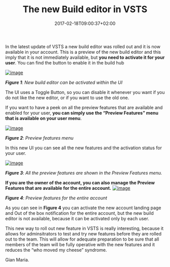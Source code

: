 ﻿---
title: "The new Build editor in VSTS"
description: ""
date: 2017-02-18T09:00:37+02:00
draft: false
tags: [VSTS]
categories: [Team Foundation Server]
---
In the latest update of VSTS a new build editor was rolled out and it is now available in your account. This is a preview of the new build editor and this imply that it is not immediately available, but  **you need to activate it for your user**. You can find the button to enable it in the build hub

[![image](https://www.codewrecks.com/blog/wp-content/uploads/2017/02/image_thumb-3.png "image")](https://www.codewrecks.com/blog/wp-content/uploads/2017/02/image-3.png)

 ***Figure 1***: *New build editor can be activated within the UI*

The UI uses a Toggle Button, so you can disable it whenever you want if you do not like the new editor, or if you want to use the old one.

If you want to have a peek on all the preview features that are available and enabled for your user,  **you can simply use the “Preview Features” menu that is available on your user menu**.

[![image](https://www.codewrecks.com/blog/wp-content/uploads/2017/02/image_thumb-4.png "image")](https://www.codewrecks.com/blog/wp-content/uploads/2017/02/image-4.png)

 ***Figure 2***: *Preview features menu*

In this new UI you can see all the new features and the activation status for your user.

[![image](https://www.codewrecks.com/blog/wp-content/uploads/2017/02/image_thumb-5.png "image")](https://www.codewrecks.com/blog/wp-content/uploads/2017/02/image-5.png)

 ***Figure 3***: *All the preview features are shown in the Preview Features menu.*

 **If you are the owner of the account, you can also manage the Preview Features that are available for the entire account.** [![image](https://www.codewrecks.com/blog/wp-content/uploads/2017/02/image_thumb-6.png "image")](https://www.codewrecks.com/blog/wp-content/uploads/2017/02/image-6.png)

 ***Figure 4***: *Preview features for the entire account*

As you can see in  **Figure 4** you can activate the new account landing page and Out of the box notification for the entire account, but the new build editor is not available, because it can be activated only by each user.

This new way to roll out new feature in VSTS is really interesting, because it allows for adminsitrators to test and try new features before they are rolled out to the team. This will allow for adequate preparation to be sure that all members of the team will be fully operative with the new features and it reduces the “who moved my cheese” syndrome.

Gian Maria.
